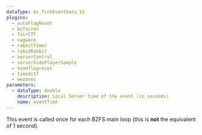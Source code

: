 ```yaml
---
dataType: bz_TickEventData_V1
plugins:
  - autoFlagReset
  - bzfscron
  - fairCTF
  - nagware
  - rabbitTimer
  - rabidRabbit
  - serverControl
  - serverSidePlayerSample
  - teamflagreset
  - timedctf
  - wwzones
parameters:
  - dataType: double
    description: Local Server time of the event (in seconds)
    name: eventTime
---
```


This event is called once for each BZFS main loop (this is **not** the equivalent of 1 second).
